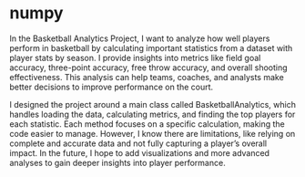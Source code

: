 # numpy
In the Basketball Analytics Project, I want to analyze how well players perform in basketball by calculating important statistics from a dataset with player stats by season. I provide insights into metrics like field goal accuracy, three-point accuracy, free throw accuracy, and overall shooting effectiveness. This analysis can help teams, coaches, and analysts make better decisions to improve performance on the court.

I designed the project around a main class called BasketballAnalytics, which handles loading the data, calculating metrics, and finding the top players for each statistic. Each method focuses on a specific calculation, making the code easier to manage. However, I know there are limitations, like relying on complete and accurate data and not fully capturing a player’s overall impact. In the future, I hope to add visualizations and more advanced analyses to gain deeper insights into player performance.
